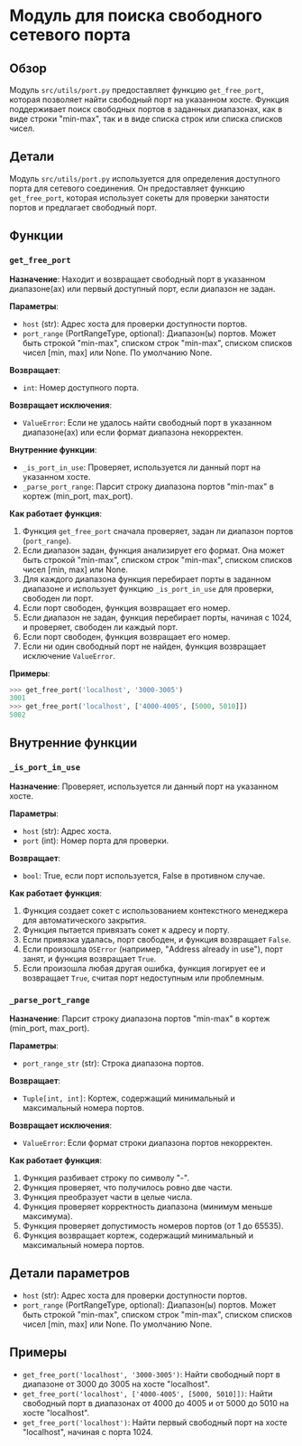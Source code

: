 # Модуль для поиска свободного сетевого порта

## Обзор

Модуль `src/utils/port.py` предоставляет функцию `get_free_port`, которая позволяет найти свободный порт на указанном хосте. Функция поддерживает поиск свободных портов в заданных диапазонах, как в виде строки "min-max", так и в виде списка строк или списка списков чисел.

## Детали

Модуль `src/utils/port.py` используется для определения доступного порта для сетевого соединения. Он предоставляет функцию `get_free_port`, которая использует сокеты для проверки занятости портов и предлагает свободный порт.

## Функции

### `get_free_port`

**Назначение**:  Находит и возвращает свободный порт в указанном диапазоне(ах) или первый доступный порт, если диапазон не задан.

**Параметры**:

- `host` (str): Адрес хоста для проверки доступности портов.
- `port_range` (PortRangeType, optional): Диапазон(ы) портов. Может быть строкой "min-max", списком строк "min-max", списком списков чисел [min, max] или None. По умолчанию None.

**Возвращает**:

- `int`: Номер доступного порта.

**Возвращает исключения**:

- `ValueError`: Если не удалось найти свободный порт в указанном диапазоне(ах) или если формат диапазона некорректен.

**Внутренние функции**:

- `_is_port_in_use`: Проверяет, используется ли данный порт на указанном хосте.
- `_parse_port_range`: Парсит строку диапазона портов "min-max" в кортеж (min_port, max_port).

**Как работает функция**:

1.  Функция `get_free_port` сначала проверяет, задан ли диапазон портов (`port_range`).
2.  Если диапазон задан, функция анализирует его формат. Она может быть строкой "min-max", списком строк "min-max", списком списков чисел [min, max] или None.
3.  Для каждого диапазона функция перебирает порты в заданном диапазоне и использует функцию `_is_port_in_use` для проверки, свободен ли порт.
4.  Если порт свободен, функция возвращает его номер.
5.  Если диапазон не задан, функция перебирает порты, начиная с 1024, и проверяет, свободен ли каждый порт.
6.  Если порт свободен, функция возвращает его номер.
7.  Если ни один свободный порт не найден, функция возвращает исключение `ValueError`.

**Примеры**:

```python
>>> get_free_port('localhost', '3000-3005')
3001
>>> get_free_port('localhost', ['4000-4005', [5000, 5010]])
5002
```

## Внутренние функции

### `_is_port_in_use`

**Назначение**:  Проверяет, используется ли данный порт на указанном хосте.

**Параметры**:

- `host` (str): Адрес хоста.
- `port` (int): Номер порта для проверки.

**Возвращает**:

- `bool`: True, если порт используется, False в противном случае.

**Как работает функция**:

1.  Функция создает сокет с использованием контекстного менеджера для автоматического закрытия.
2.  Функция пытается привязать сокет к адресу и порту.
3.  Если привязка удалась, порт свободен, и функция возвращает `False`.
4.  Если произошла `OSError` (например, "Address already in use"), порт занят, и функция возвращает `True`.
5.  Если произошла любая другая ошибка, функция логирует ее и возвращает `True`, считая порт недоступным или проблемным.

### `_parse_port_range`

**Назначение**:  Парсит строку диапазона портов "min-max" в кортеж (min_port, max_port).

**Параметры**:

- `port_range_str` (str): Строка диапазона портов.

**Возвращает**:

- `Tuple[int, int]`: Кортеж, содержащий минимальный и максимальный номера портов.

**Возвращает исключения**:

- `ValueError`: Если формат строки диапазона портов некорректен.

**Как работает функция**:

1.  Функция разбивает строку по символу "-".
2.  Функция проверяет, что получилось ровно две части.
3.  Функция преобразует части в целые числа.
4.  Функция проверяет корректность диапазона (минимум меньше максимума).
5.  Функция проверяет допустимость номеров портов (от 1 до 65535).
6.  Функция возвращает кортеж, содержащий минимальный и максимальный номера портов.

## Детали параметров

- `host` (str): Адрес хоста для проверки доступности портов.
- `port_range` (PortRangeType, optional): Диапазон(ы) портов. Может быть строкой "min-max", списком строк "min-max", списком списков чисел [min, max] или None. По умолчанию None.

## Примеры

- `get_free_port('localhost', '3000-3005')`:  Найти свободный порт в диапазоне от 3000 до 3005 на хосте "localhost".
- `get_free_port('localhost', ['4000-4005', [5000, 5010]])`: Найти свободный порт в диапазонах от 4000 до 4005 и от 5000 до 5010 на хосте "localhost".
- `get_free_port('localhost')`: Найти первый свободный порт на хосте "localhost", начиная с порта 1024.